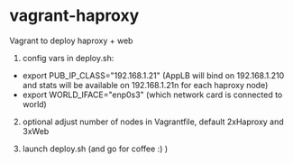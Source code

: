 # vagrant-haproxy
Vagrant to deploy haproxy + web

1. config vars in deploy.sh:
- export PUB_IP_CLASS="192.168.1.21"  (AppLB will bind on 192.168.1.210 and stats will be available on 192.168.1.21n for each haproxy node)
- export WORLD_IFACE="enp0s3"   (which network card is connected to world)

2. optional adjust number of nodes in Vagrantfile, default 2xHaproxy and 3xWeb

3. launch deploy.sh (and go for coffee :) )
